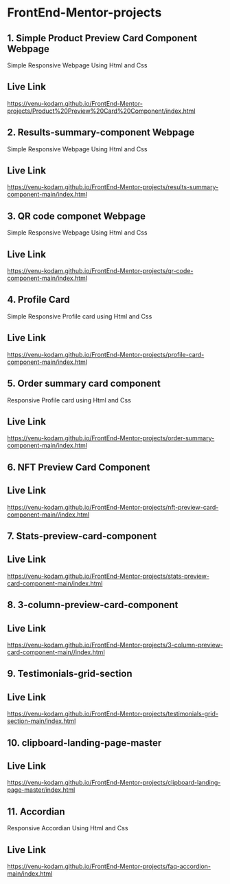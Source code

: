 # FrontEnd-Mentor-projects
## 1. Simple Product Preview Card Component Webpage
Simple Responsive Webpage Using Html and Css 

## Live Link
https://venu-kodam.github.io/FrontEnd-Mentor-projects/Product%20Preview%20Card%20Component/index.html

## 2. Results-summary-component Webpage
Simple Responsive Webpage Using Html and Css 

## Live Link
https://venu-kodam.github.io/FrontEnd-Mentor-projects/results-summary-component-main/index.html

## 3. QR code componet Webpage
Simple Responsive Webpage Using Html and Css
## Live Link
https://venu-kodam.github.io/FrontEnd-Mentor-projects/qr-code-component-main/index.html

## 4. Profile Card 
Simple Responsive Profile card using Html and Css
## Live Link
https://venu-kodam.github.io/FrontEnd-Mentor-projects/profile-card-component-main/index.html

## 5. Order summary card component
Responsive Profile card using Html and Css
## Live Link
https://venu-kodam.github.io/FrontEnd-Mentor-projects/order-summary-component-main/index.html

## 6. NFT Preview Card Component
## Live Link
https://venu-kodam.github.io/FrontEnd-Mentor-projects/nft-preview-card-component-main//index.html

## 7. Stats-preview-card-component
## Live Link
https://venu-kodam.github.io/FrontEnd-Mentor-projects/stats-preview-card-component-main/index.html

## 8. 3-column-preview-card-component
## Live Link
https://venu-kodam.github.io/FrontEnd-Mentor-projects/3-column-preview-card-component-main//index.html

## 9. Testimonials-grid-section
## Live Link
https://venu-kodam.github.io/FrontEnd-Mentor-projects/testimonials-grid-section-main/index.html

## 10. clipboard-landing-page-master
## Live Link
https://venu-kodam.github.io/FrontEnd-Mentor-projects/clipboard-landing-page-master/index.html

## 11. Accordian
Responsive Accordian Using Html and Css
## Live Link
https://venu-kodam.github.io/FrontEnd-Mentor-projects/faq-accordion-main/index.html
